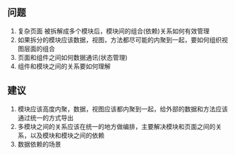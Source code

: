 ## 问题
1. 复杂页面 被拆解成多个模块后，模块间的组合(依赖)关系如何有效管理
2. 如果拆分的模块应该数据，视图，方法都尽可能的内聚到一起，要如何组织视图层面的组合
3. 页面和组件之间如何数据通讯(状态管理)
4. 组件和模块之间的关系要如何理解

## 建议
1. 模块应该高度内聚，数据，视图应该都内聚到一起，给外部的数据和方法应该通过统一的方式导出
2. 多模块之间的关系应该在统一的地方做编排，主要解决模块和页面之间的关系，以及模块和模块之间的依赖
3. 数据依赖的场景
